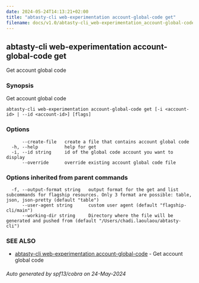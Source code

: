 ```yaml
---
date: 2024-05-24T14:13:21+02:00
title: "abtasty-cli web-experimentation account-global-code get"
filename: docs/v1.0/abtasty-cli_web-experimentation_account-global-code_get.md
---
```

## abtasty-cli web-experimentation account-global-code get

Get account global code

### Synopsis

Get account global code

```
abtasty-cli web-experimentation account-global-code get [-i <account-id> | --id <account-id>] [flags]
```

### Options

```
      --create-file   create a file that contains account global code
  -h, --help          help for get
  -i, --id string     id of the global code account you want to display
      --override      override existing account global code file
```

### Options inherited from parent commands

```
  -f, --output-format string   output format for the get and list subcommands for flagship resources. Only 3 format are possible: table, json, json-pretty (default "table")
      --user-agent string      custom user agent (default "flagship-cli/main")
      --working-dir string     Directory where the file will be generated and pushed from (default "/Users/chadi.laoulaou/abtasty-cli")
```

### SEE ALSO

* [abtasty-cli web-experimentation account-global-code](/docs/v1.0/abtasty-cli_web-experimentation_account-global-code.md)	 - Get account global code

###### Auto generated by spf13/cobra on 24-May-2024
